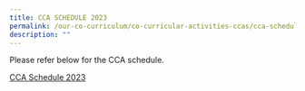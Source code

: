 ```yaml
---
title: CCA SCHEDULE 2023
permalink: /our-co-curriculum/co-curricular-activities-ccas/cca-schedule/
description: ""
---
```

Please refer below for the CCA schedule. 

[CCA Schedule 2023](/files/cca%20schedule%20june%202023.pdf)